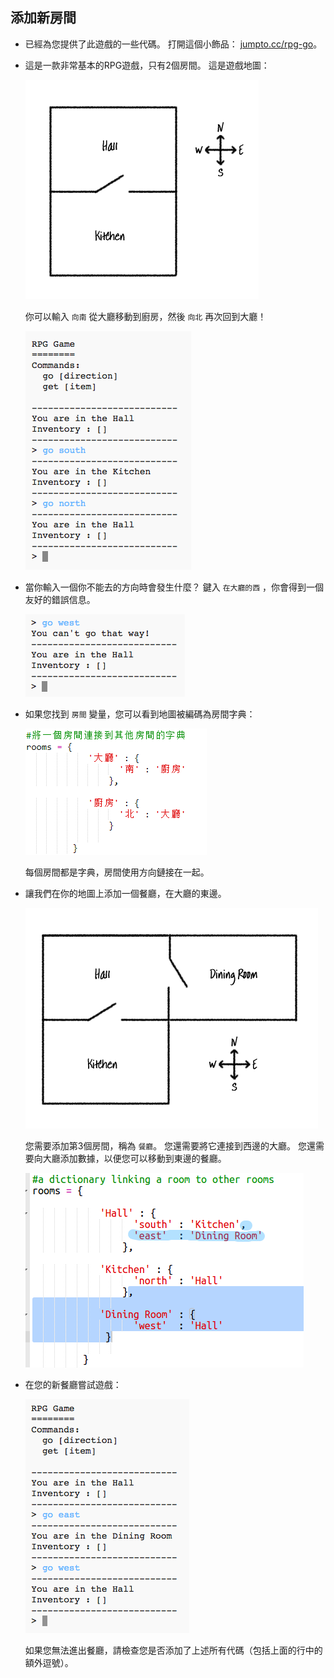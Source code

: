 ## 添加新房間

+ 已經為您提供了此遊戲的一些代碼。 打開這個小飾品： <a href="http://jumpto.cc/rpg-go" target="_blank">jumpto.cc/rpg-go</a>。

+ 這是一款非常基本的RPG遊戲，只有2個房間。 這是遊戲地圖：
    
    ![截圖](images/rpg-map1.png)
    
    你可以輸入 `向南` 從大廳移動到廚房，然後 `向北` 再次回到大廳！
    
    ![截圖](images/rpg-controls.png)

+ 當你輸入一個你不能去的方向時會發生什麼？ 鍵入 `在大廳的西` ，你會得到一個友好的錯誤信息。
    
    ![截圖](images/rpg-error.png)

+ 如果您找到 `房間` 變量，您可以看到地圖被編碼為房間字典：
    
    ![截圖](images/rpg-rooms.png)
    
    每個房間都是字典，房間使用方向鏈接在一起。

+ 讓我們在你的地圖上添加一個餐廳，在大廳的東邊。
    
    ![截圖](images/rpg-dining.png)
    
    您需要添加第3個房間，稱為 `餐廳`。 您還需要將它連接到西邊的大廳。 您還需要向大廳添加數據，以便您可以移動到東邊的餐廳。
    
    ![截圖](images/rpg-dining-code.png)

+ 在您的新餐廳嘗試遊戲：
    
    ![截圖](images/rpg-dining-test.png)
    
    如果您無法進出餐廳，請檢查您是否添加了上述所有代碼（包括上面的行中的額外逗號）。